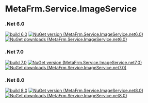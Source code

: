 # MetaFrm.Service.ImageService

### .Net 6.0
[![build 6.0](https://github.com/MetaFrm/MetaFrm.Service.ImageService/actions/workflows/build_6.0.yml/badge.svg)](https://github.com/MetaFrm/MetaFrm.Service.ImageService/actions/workflows/build_6.0.yml)
[![NuGet version (MetaFrm.Service.ImageService.net6.0)](https://img.shields.io/nuget/v/MetaFrm.Service.ImageService.net6.0)](https://www.nuget.org/packages/MetaFrm.Service.ImageService.net6.0/)
[![NuGet downloads (MetaFrm.Service.ImageService.net6.0)](https://img.shields.io/nuget/dt/MetaFrm.Service.ImageService.net6.0)](https://www.nuget.org/packages/MetaFrm.Service.ImageService.net6.0/)
### .Net 7.0
[![build 7.0](https://github.com/MetaFrm/MetaFrm.Service.ImageService/actions/workflows/build_7.0.yml/badge.svg)](https://github.com/MetaFrm/MetaFrm.Service.ImageService/actions/workflows/build_7.0.yml)
[![NuGet version (MetaFrm.Service.ImageService.net7.0)](https://img.shields.io/nuget/v/MetaFrm.Service.ImageService.net7.0)](https://www.nuget.org/packages/MetaFrm.Service.ImageService.net7.0/)
[![NuGet downloads (MetaFrm.Service.ImageService.net7.0)](https://img.shields.io/nuget/dt/MetaFrm.Service.ImageService.net7.0)](https://www.nuget.org/packages/MetaFrm.Service.ImageService.net7.0/)
### .Net 8.0
[![build 8.0](https://github.com/MetaFrm/MetaFrm.Service.ImageService/actions/workflows/build_8.0.yml/badge.svg)](https://github.com/MetaFrm/MetaFrm.Service.ImageService/actions/workflows/build_8.0.yml)
[![NuGet version (MetaFrm.Service.ImageService.net8.0)](https://img.shields.io/nuget/v/MetaFrm.Service.ImageService.net8.0)](https://www.nuget.org/packages/MetaFrm.Service.ImageService.net8.0/)
[![NuGet downloads (MetaFrm.Service.ImageService.net8.0)](https://img.shields.io/nuget/dt/MetaFrm.Service.ImageService.net8.0)](https://www.nuget.org/packages/MetaFrm.Service.ImageService.net8.0/)